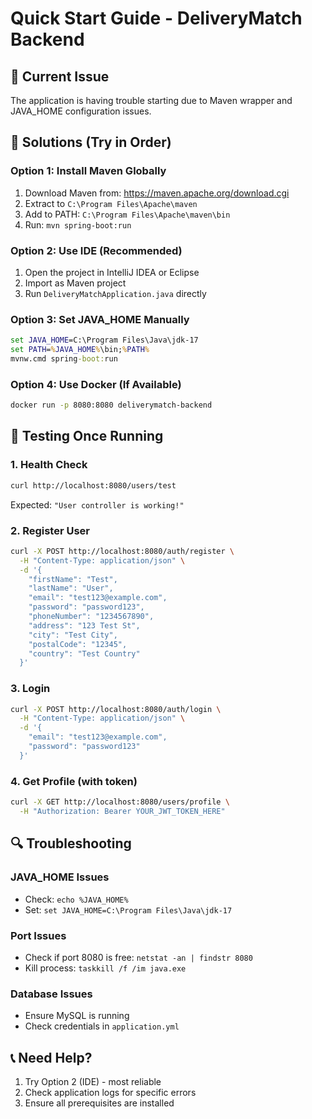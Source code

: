 # Quick Start Guide - DeliveryMatch Backend

## 🚨 Current Issue
The application is having trouble starting due to Maven wrapper and JAVA_HOME configuration issues.

## 🔧 Solutions (Try in Order)

### Option 1: Install Maven Globally
1. Download Maven from: https://maven.apache.org/download.cgi
2. Extract to `C:\Program Files\Apache\maven`
3. Add to PATH: `C:\Program Files\Apache\maven\bin`
4. Run: `mvn spring-boot:run`

### Option 2: Use IDE (Recommended)
1. Open the project in IntelliJ IDEA or Eclipse
2. Import as Maven project
3. Run `DeliveryMatchApplication.java` directly

### Option 3: Set JAVA_HOME Manually
```cmd
set JAVA_HOME=C:\Program Files\Java\jdk-17
set PATH=%JAVA_HOME%\bin;%PATH%
mvnw.cmd spring-boot:run
```

### Option 4: Use Docker (If Available)
```bash
docker run -p 8080:8080 deliverymatch-backend
```

## 🧪 Testing Once Running

### 1. Health Check
```bash
curl http://localhost:8080/users/test
```
Expected: `"User controller is working!"`

### 2. Register User
```bash
curl -X POST http://localhost:8080/auth/register \
  -H "Content-Type: application/json" \
  -d '{
    "firstName": "Test",
    "lastName": "User",
    "email": "test123@example.com",
    "password": "password123",
    "phoneNumber": "1234567890",
    "address": "123 Test St",
    "city": "Test City",
    "postalCode": "12345",
    "country": "Test Country"
  }'
```

### 3. Login
```bash
curl -X POST http://localhost:8080/auth/login \
  -H "Content-Type: application/json" \
  -d '{
    "email": "test123@example.com",
    "password": "password123"
  }'
```

### 4. Get Profile (with token)
```bash
curl -X GET http://localhost:8080/users/profile \
  -H "Authorization: Bearer YOUR_JWT_TOKEN_HERE"
```

## 🔍 Troubleshooting

### JAVA_HOME Issues
- Check: `echo %JAVA_HOME%`
- Set: `set JAVA_HOME=C:\Program Files\Java\jdk-17`

### Port Issues
- Check if port 8080 is free: `netstat -an | findstr 8080`
- Kill process: `taskkill /f /im java.exe`

### Database Issues
- Ensure MySQL is running
- Check credentials in `application.yml`

## 📞 Need Help?
1. Try Option 2 (IDE) - most reliable
2. Check application logs for specific errors
3. Ensure all prerequisites are installed 